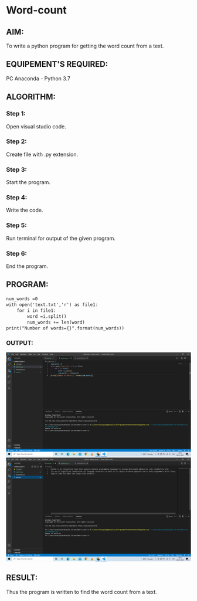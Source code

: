 # Word-count
## AIM:
To write a python program for getting the word count from a text.
## EQUIPEMENT'S REQUIRED: 
PC
Anaconda - Python 3.7
## ALGORITHM: 
### Step 1:
Open visual studio code.
### Step 2: 
 Create file with .py extension.
### Step 3: 
Start the program.
### Step 4:  
Write the code.
### Step 5: 
Run terminal for output of the given program.
### Step 6: 
End the program.
## PROGRAM:
~~~
num_words =0
with open('text.txt','r') as file1:
    for i in file1:
        word =i.split()
        num_words += len(word)
print("Number of words={}".format(num_words))
~~~
### OUTPUT:
![gitlog](ss1.png)
![gitlog](ss2.png)


## RESULT:
Thus the program is written to find the word count from a text.
